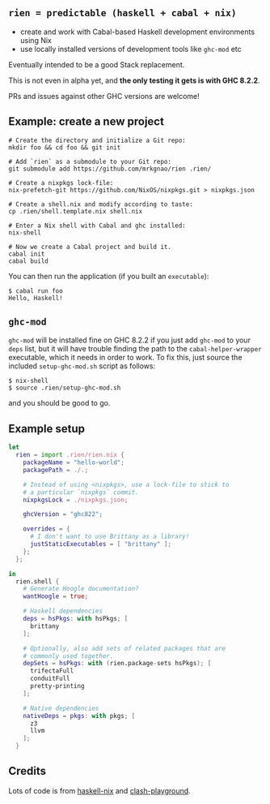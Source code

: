 ## `rien = predictable (haskell + cabal + nix)`

* create and work with Cabal-based Haskell development environments using Nix 
* use locally installed versions of development tools like `ghc-mod` etc

Eventually intended to be a good Stack replacement.

This is not even in alpha yet, and **the only testing it gets is with GHC 8.2.2**. 

PRs and issues against other GHC versions are welcome!

## Example: create a new project

```shell
# Create the directory and initialize a Git repo:
mkdir foo && cd foo && git init

# Add `rien` as a submodule to your Git repo:
git submodule add https://github.com/mrkgnao/rien .rien/

# Create a nixpkgs lock-file:
nix-prefetch-git https://github.com/NixOS/nixpkgs.git > nixpkgs.json

# Create a shell.nix and modify according to taste:
cp .rien/shell.template.nix shell.nix

# Enter a Nix shell with Cabal and ghc installed:
nix-shell

# Now we create a Cabal project and build it.
cabal init
cabal build
```

You can then run the application (if you built an `executable`):

```
$ cabal run foo
Hello, Haskell!
```

## `ghc-mod`

`ghc-mod` will be installed fine on GHC 8.2.2 if you just add `ghc-mod` to your `deps` list, but it
will have trouble finding the path to the `cabal-helper-wrapper` executable, which it needs 
in order to work. To fix this, just source the included `setup-ghc-mod.sh` script as follows:

```
$ nix-shell
$ source .rien/setup-ghc-mod.sh
```

and you should be good to go.

## Example setup

```nix
let 
  rien = import .rien/rien.nix {
    packageName = "hello-world";
    packagePath = ./.;

    # Instead of using <nixpkgs>, use a lock-file to stick to
    # a particular `nixpkgs` commit.
    nixpkgsLock = ./nixpkgs.json;

    ghcVersion = "ghc822";

    overrides = {
      # I don't want to use Brittany as a library!
      justStaticExecutables = [ "brittany" ];
    };
  };

in
  rien.shell {
    # Generate Hoogle documentation?
    wantHoogle = true;

    # Haskell dependencies
    deps = hsPkgs: with hsPkgs; [
      brittany
    ];

    # Optionally, also add sets of related packages that are
    # commonly used together.
    depSets = hsPkgs: with (rien.package-sets hsPkgs); [
      trifectaFull
      conduitFull
      pretty-printing
    ];

    # Native dependencies
    nativeDeps = pkgs: with pkgs; [
      z3
      llvm
    ];
  }
```

## Credits

Lots of code is from [haskell-nix](https://github.com/Gabriel439/haskell-nix)
and [clash-playground](https://github.com/thoughtpolice/clash-playground).
